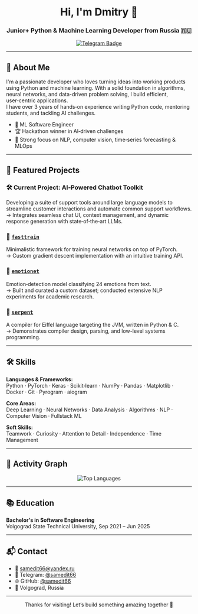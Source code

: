 <!--
  Welcome to Dmitry Molchanov's GitHub ✨
-->

<h1 align="center">Hi, I'm Dmitry 👋</h1>
<h3 align="center">Junior+ Python & Machine Learning Developer from Russia 🇷🇺</h3>

<div align="center">
  <a href="https://t.me/samedit66">
    <img
      src="https://img.shields.io/badge/Telegram-2CA5E0?style=for-the-badge&logo=telegram&logoColor=white"
      alt="Telegram Badge"
    />
  </a>
</div>

---

## 🧠 About Me

I'm a passionate developer who loves turning ideas into working products using Python and machine learning. With a solid foundation in algorithms, neural networks, and data-driven problem solving, I build efficient, user‑centric applications.  
I have over 3 years of hands‑on experience writing Python code, mentoring students, and tackling AI challenges.

- 🏢 ML Software Engineer
- 🏆 Hackathon winner in AI‑driven challenges  
- 🧩 Strong focus on NLP, computer vision, time‑series forecasting & MLOps

---

## 🚀 Featured Projects

### 🛠 **Current Project: AI‑Powered Chatbot Toolkit**  
Developing a suite of support tools around large language models to streamline customer interactions and automate common support workflows.  
→ Integrates seamless chat UI, context management, and dynamic response generation with state‑of‑the‑art LLMs.

### 🔬 [`fasttrain`](https://github.com/samedit66/fasttrain)  
Minimalistic framework for training neural networks on top of PyTorch.  
→ Custom gradient descent implementation with an intuitive training API.

### 💬 [`emotionet`](https://clck.ru/3KkYMr)  
Emotion‑detection model classifying 24 emotions from text.  
→ Built and curated a custom dataset; conducted extensive NLP experiments for academic research.

### 🐍 [`serpent`](https://github.com/samedit66/serpent)  
A compiler for Eiffel language targeting the JVM, written in Python & C.  
→ Demonstrates compiler design, parsing, and low-level systems programming.

---

## 🛠 Skills

**Languages & Frameworks:**  
Python · PyTorch · Keras · Scikit‑learn · NumPy · Pandas · Matplotlib · Docker · Git · Pyrogram · aiogram

**Core Areas:**  
Deep Learning · Neural Networks · Data Analysis · Algorithms · NLP · Computer Vision · Fullstack ML

**Soft Skills:**  
Teamwork · Curiosity · Attention to Detail · Independence · Time Management

---

## 🌟 Activity Graph

<p align="center">
  <img alt="Top Languages" src="https://github-readme-activity-graph.vercel.app/graph?username=samedit66&theme=github-compact" />
</p>

---

## 📚 Education

**Bachelor's in Software Engineering**  
Volgograd State Technical University, Sep 2021 – Jun 2025

---

## 📬 Contact

- 📧 [samedit66@yandex.ru](mailto:samedit66@yandex.ru)  
- 💬 Telegram: [@samedit66](https://t.me/samedit66)  
- 🌐 GitHub: [@samedit66](https://github.com/samedit66)  
- 📍 Volgograd, Russia

---

<p align="center">Thanks for visiting! Let’s build something amazing together 🚀</p>
